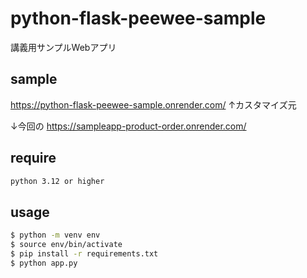 # python-flask-peewee-sample
講義用サンプルWebアプリ

## sample

https://python-flask-peewee-sample.onrender.com/
↑カスタマイズ元

↓今回の
https://sampleapp-product-order.onrender.com/

## require

```bash
python 3.12 or higher
```

## usage

```bash
$ python -m venv env
$ source env/bin/activate
$ pip install -r requirements.txt
$ python app.py
```
